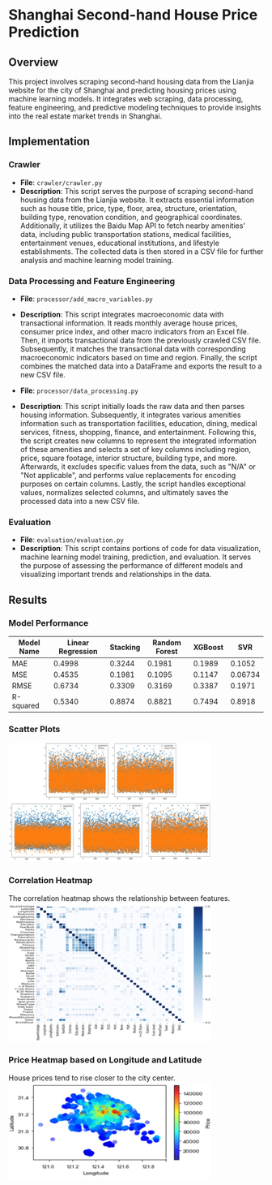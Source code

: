 # Shanghai Second-hand House Price Prediction

## Overview
This project involves scraping second-hand housing data from the Lianjia website for the city of Shanghai and predicting housing prices using machine learning models. It integrates web scraping, data processing, feature engineering, and predictive modeling techniques to provide insights into the real estate market trends in Shanghai.

## Implementation

### Crawler
- **File**: `crawler/crawler.py`
- **Description**: This script serves the purpose of scraping second-hand housing data from the Lianjia website. It extracts essential information such as house title, price, type, floor, area, structure, orientation, building type, renovation condition, and geographical coordinates. Additionally, it utilizes the Baidu Map API to fetch nearby amenities' data, including public transportation stations, medical facilities, entertainment venues, educational institutions, and lifestyle establishments. The collected data is then stored in a CSV file for further analysis and machine learning model training.

### Data Processing and Feature Engineering
- **File**: `processor/add_macro_variables.py`
- **Description**: This script integrates macroeconomic data with transactional information. It reads monthly average house prices, consumer price index, and other macro indicators from an Excel file. Then, it imports transactional data from the previously crawled CSV file. Subsequently, it matches the transactional data with corresponding macroeconomic indicators based on time and region. Finally, the script combines the matched data into a DataFrame and exports the result to a new CSV file.

- **File**: `processor/data_processing.py`
- **Description**: This script initially loads the raw data and then parses housing information. Subsequently, it integrates various amenities information such as transportation facilities, education, dining, medical services, fitness, shopping, finance, and entertainment. Following this, the script creates new columns to represent the integrated information of these amenities and selects a set of key columns including region, price, square footage, interior structure, building type, and more. Afterwards, it excludes specific values from the data, such as "N/A" or "Not applicable", and performs value replacements for encoding purposes on certain columns. Lastly, the script handles exceptional values, normalizes selected columns, and ultimately saves the processed data into a new CSV file.

### Evaluation
- **File**: `evaluation/evaluation.py`
- **Description**: This script contains portions of code for data visualization, machine learning model training, prediction, and evaluation. It serves the purpose of assessing the performance of different models and visualizing important trends and relationships in the data.

## Results

### Model Performance
| Model Name        | Linear Regression | Stacking  | Random Forest | XGBoost | SVR    |
|-------------------|-------------------|-----------|---------------|---------|--------|
| MAE               | 0.4998            | 0.3244    | 0.1981        | 0.1989  | 0.1052 |
| MSE               | 0.4535            | 0.1981    | 0.1095        | 0.1147  | 0.06734|
| RMSE              | 0.6734            | 0.3309    | 0.3169        | 0.3387  | 0.1971 |
| R-squared         | 0.5340            | 0.8874    | 0.8821        | 0.7494  | 0.8918 |

### Scatter Plots
<img src="plots/scatter_plots.png" alt="Scatter Plots" width="400">

### Correlation Heatmap
The correlation heatmap shows the relationship between features. <img src="plots/correlation_heatmap.png" alt="Correlation Heatmap" width="400">

### Price Heatmap based on Longitude and Latitude
House prices tend to rise closer to the city center. <img src="plots/price_heatmap.png" alt="Price Heatmap" width="400">
